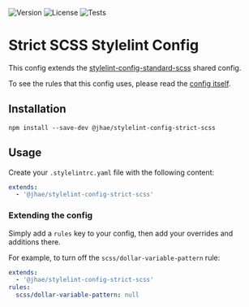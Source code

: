 ![Version](https://img.shields.io/npm/v/%40jhae/stylelint-config-strict-scss?label=Version)
![License](https://img.shields.io/github/license/jhae-de/stylelint-config-strict-scss?label=License&color=lightgrey)
![Tests](https://img.shields.io/github/actions/workflow/status/jhae-de/stylelint-config-strict-scss/analyze.yaml?label=Tests)

# Strict SCSS Stylelint Config

This config extends
the [stylelint-config-standard-scss](https://github.com/jhae-de/stylelint-config-standard-scss) shared config.

To see the rules that this config uses, please read the [config itself](/index.yaml).

## Installation

```shell
npm install --save-dev @jhae/stylelint-config-strict-scss
```

## Usage

Create your `.stylelintrc.yaml` file with the following content:

```yaml
extends:
  - '@jhae/stylelint-config-strict-scss'
```

### Extending the config

Simply add a `rules` key to your config, then add your overrides and additions there.

For example, to turn off the `scss/dollar-variable-pattern` rule:

```yaml
extends:
  - '@jhae/stylelint-config-strict-scss'
rules:
  scss/dollar-variable-pattern: null
```
